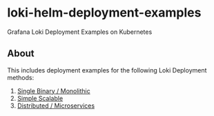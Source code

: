 # loki-helm-deployment-examples
Grafana Loki Deployment Examples on Kubernetes

## About

This includes deployment examples for the following Loki Deployment methods:

1. [Single Binary / Monolithic](https://grafana.com/docs/loki/latest/get-started/deployment-modes/#monolithic-mode)
2. [Simple Scalable](https://grafana.com/docs/loki/latest/get-started/deployment-modes/#simple-scalable)
3. [Distributed / Microservices](https://grafana.com/docs/loki/latest/get-started/deployment-modes/#microservices-mode)
